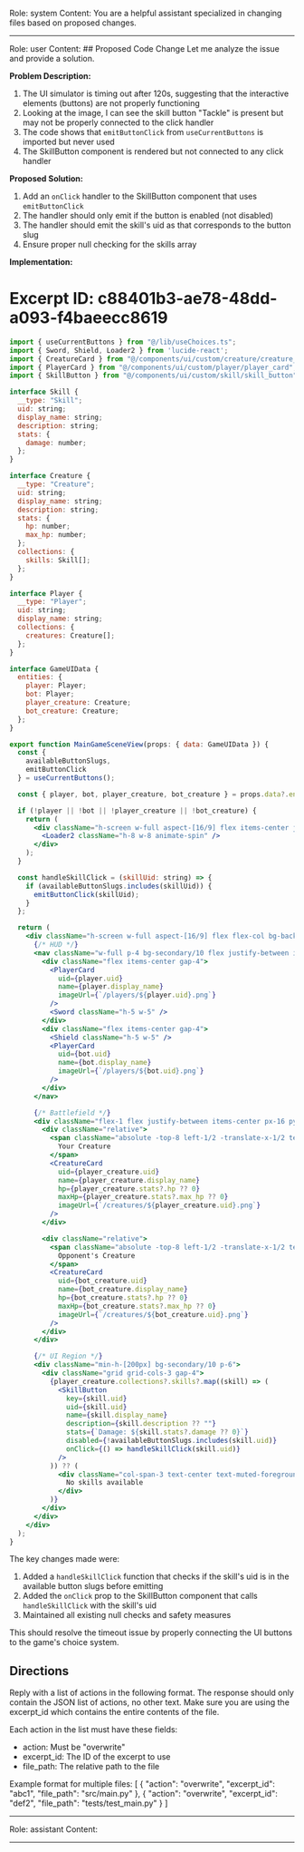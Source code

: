 Role: system
Content: You are a helpful assistant specialized in changing files based on proposed changes.
__________________
Role: user
Content: ## Proposed Code Change
Let me analyze the issue and provide a solution.

**Problem Description:**
1. The UI simulator is timing out after 120s, suggesting that the interactive elements (buttons) are not properly functioning
2. Looking at the image, I can see the skill button "Tackle" is present but may not be properly connected to the click handler
3. The code shows that `emitButtonClick` from `useCurrentButtons` is imported but never used
4. The SkillButton component is rendered but not connected to any click handler

**Proposed Solution:**
1. Add an `onClick` handler to the SkillButton component that uses `emitButtonClick`
2. The handler should only emit if the button is enabled (not disabled)
3. The handler should emit the skill's uid as that corresponds to the button slug
4. Ensure proper null checking for the skills array

**Implementation:**

# Excerpt ID: c88401b3-ae78-48dd-a093-f4baeecc8619
```jsx main_game/templates/MainGameScene.tsx
import { useCurrentButtons } from "@/lib/useChoices.ts";
import { Sword, Shield, Loader2 } from 'lucide-react';
import { CreatureCard } from "@/components/ui/custom/creature/creature_card";
import { PlayerCard } from "@/components/ui/custom/player/player_card";
import { SkillButton } from "@/components/ui/custom/skill/skill_button";

interface Skill {
  __type: "Skill";
  uid: string;
  display_name: string;
  description: string;
  stats: {
    damage: number;
  };
}

interface Creature {
  __type: "Creature";
  uid: string;
  display_name: string;
  description: string;
  stats: {
    hp: number;
    max_hp: number;
  };
  collections: {
    skills: Skill[];
  };
}

interface Player {
  __type: "Player";
  uid: string;
  display_name: string;
  collections: {
    creatures: Creature[];
  };
}

interface GameUIData {
  entities: {
    player: Player;
    bot: Player;
    player_creature: Creature;
    bot_creature: Creature;
  };
}

export function MainGameSceneView(props: { data: GameUIData }) {
  const {
    availableButtonSlugs,
    emitButtonClick
  } = useCurrentButtons();

  const { player, bot, player_creature, bot_creature } = props.data?.entities || {};

  if (!player || !bot || !player_creature || !bot_creature) {
    return (
      <div className="h-screen w-full aspect-[16/9] flex items-center justify-center">
        <Loader2 className="h-8 w-8 animate-spin" />
      </div>
    );
  }

  const handleSkillClick = (skillUid: string) => {
    if (availableButtonSlugs.includes(skillUid)) {
      emitButtonClick(skillUid);
    }
  };

  return (
    <div className="h-screen w-full aspect-[16/9] flex flex-col bg-background">
      {/* HUD */}
      <nav className="w-full p-4 bg-secondary/10 flex justify-between items-center">
        <div className="flex items-center gap-4">
          <PlayerCard
            uid={player.uid}
            name={player.display_name}
            imageUrl={`/players/${player.uid}.png`}
          />
          <Sword className="h-5 w-5" />
        </div>
        <div className="flex items-center gap-4">
          <Shield className="h-5 w-5" />
          <PlayerCard
            uid={bot.uid}
            name={bot.display_name}
            imageUrl={`/players/${bot.uid}.png`}
          />
        </div>
      </nav>

      {/* Battlefield */}
      <div className="flex-1 flex justify-between items-center px-16 py-8">
        <div className="relative">
          <span className="absolute -top-8 left-1/2 -translate-x-1/2 text-sm font-bold">
            Your Creature
          </span>
          <CreatureCard
            uid={player_creature.uid}
            name={player_creature.display_name}
            hp={player_creature.stats?.hp ?? 0}
            maxHp={player_creature.stats?.max_hp ?? 0}
            imageUrl={`/creatures/${player_creature.uid}.png`}
          />
        </div>

        <div className="relative">
          <span className="absolute -top-8 left-1/2 -translate-x-1/2 text-sm font-bold">
            Opponent's Creature
          </span>
          <CreatureCard
            uid={bot_creature.uid}
            name={bot_creature.display_name}
            hp={bot_creature.stats?.hp ?? 0}
            maxHp={bot_creature.stats?.max_hp ?? 0}
            imageUrl={`/creatures/${bot_creature.uid}.png`}
          />
        </div>
      </div>

      {/* UI Region */}
      <div className="min-h-[200px] bg-secondary/10 p-6">
        <div className="grid grid-cols-3 gap-4">
          {player_creature.collections?.skills?.map((skill) => (
            <SkillButton
              key={skill.uid}
              uid={skill.uid}
              name={skill.display_name}
              description={skill.description ?? ""}
              stats={`Damage: ${skill.stats?.damage ?? 0}`}
              disabled={!availableButtonSlugs.includes(skill.uid)}
              onClick={() => handleSkillClick(skill.uid)}
            />
          )) ?? (
            <div className="col-span-3 text-center text-muted-foreground">
              No skills available
            </div>
          )}
        </div>
      </div>
    </div>
  );
}
```

The key changes made were:
1. Added a `handleSkillClick` function that checks if the skill's uid is in the available button slugs before emitting
2. Added the `onClick` prop to the SkillButton component that calls `handleSkillClick` with the skill's uid
3. Maintained all existing null checks and safety measures

This should resolve the timeout issue by properly connecting the UI buttons to the game's choice system.

## Directions
Reply with a list of actions in the following format. The response should only contain the JSON list of actions, no other text.
Make sure you are using the excerpt_id which contains the entire contents of the file.

Each action in the list must have these fields:
- action: Must be "overwrite"
- excerpt_id: The ID of the excerpt to use
- file_path: The relative path to the file

Example format for multiple files:
[
    {
        "action": "overwrite",
        "excerpt_id": "abc1",
        "file_path": "src/main.py"
    },
    {
        "action": "overwrite",
        "excerpt_id": "def2",
        "file_path": "tests/test_main.py"
    }
]
__________________
Role: assistant
Content: 
__________________
